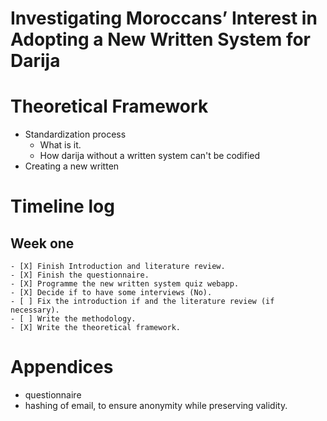 # Investigating Moroccans’ Interest in Adopting a New Written System for Darija

# Theoretical Framework
  - Standardization process
    - What is it.
    - How darija without a written system can't be codified
  - Creating a new written
# Timeline log
  ## Week one
    - [X] Finish Introduction and literature review.
    - [X] Finish the questionnaire.
    - [X] Programme the new written system quiz webapp.
    - [X] Decide if to have some interviews (No).
    - [ ] Fix the introduction if and the literature review (if necessary).
    - [ ] Write the methodology.
    - [X] Write the theoretical framework.

# Appendices
  - questionnaire
  - hashing of email, to ensure anonymity while preserving validity.
